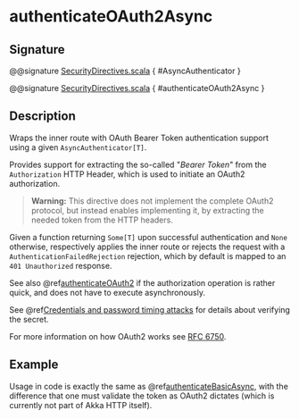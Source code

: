 <a id="authenticateoauth2async"></a>
# authenticateOAuth2Async

## Signature

@@signature [SecurityDirectives.scala](../../../../../../../../../akka-http/src/main/scala/akka/http/scaladsl/server/directives/SecurityDirectives.scala) { #AsyncAuthenticator }

@@signature [SecurityDirectives.scala](../../../../../../../../../akka-http/src/main/scala/akka/http/scaladsl/server/directives/SecurityDirectives.scala) { #authenticateOAuth2Async }

## Description

Wraps the inner route with OAuth Bearer Token authentication support using a given `AsyncAuthenticator[T]`.

Provides support for extracting the so-called "*Bearer Token*" from the `Authorization` HTTP Header,
which is used to initiate an OAuth2 authorization.

> **Warning:**
This directive does not implement the complete OAuth2 protocol, but instead enables implementing it,
by extracting the needed token from the HTTP headers.

Given a function returning `Some[T]` upon successful authentication and `None` otherwise,
respectively applies the inner route or rejects the request with a `AuthenticationFailedRejection` rejection,
which by default is mapped to an `401 Unauthorized` response.

See also @ref[authenticateOAuth2](authenticateOAuth2.md#authenticateoauth2) if the authorization operation is rather quick, and does not have to execute asynchronously.

See @ref[Credentials and password timing attacks](index.md#credentials-and-timing-attacks-scala) for details about verifying the secret.

For more information on how OAuth2 works see [RFC 6750](https://tools.ietf.org/html/rfc6750).

## Example

Usage in code is exactly the same as @ref[authenticateBasicAsync](authenticateBasicAsync.md#authenticatebasicasync),
with the difference that one must validate the token as OAuth2 dictates (which is currently not part of Akka HTTP itself).